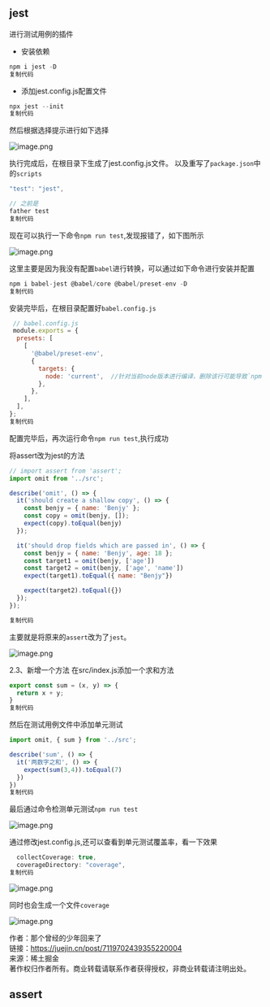 ## jest
进行测试用例的插件
-   安装依赖

```javascript
npm i jest -D
复制代码
```

-   添加jest.config.js配置文件

```javascript
npx jest --init
复制代码
```

然后根据选择提示进行如下选择

![image.png](https://p3-juejin.byteimg.com/tos-cn-i-k3u1fbpfcp/c26934783a594b02a622f96fa78ffb03~tplv-k3u1fbpfcp-zoom-in-crop-mark:3024:0:0:0.awebp?)

执行完成后，在根目录下生成了jest.config.js文件。 以及重写了`package.json`中的`scripts`

```javascript
"test": "jest",

// 之前是
father test
复制代码
```

现在可以执行一下命令`npm run test`,发现报错了，如下图所示

![image.png](https://p1-juejin.byteimg.com/tos-cn-i-k3u1fbpfcp/6af29ee8fc6348f79ed39f8e6f02606b~tplv-k3u1fbpfcp-zoom-in-crop-mark:3024:0:0:0.awebp?)

这里主要是因为我没有配置`babel`进行转换，可以通过如下命令进行安装并配置

```javascript
npm i babel-jest @babel/core @babel/preset-env -D
复制代码
```

安装完毕后，在根目录配置好`babel.config.js`

```javascript
 // babel.config.js
 module.exports = {
  presets: [
    [
      '@babel/preset-env',
      {
        targets: {
          node: 'current',  //针对当前node版本进行编译，删除该行可能导致`npm start`报错
        },
      },
    ],
  ],
};
复制代码
```

配置完毕后，再次运行命令`npm run test`,执行成功

将assert改为jest的方法

```javascript
// import assert from 'assert';
import omit from '../src';

describe('omit', () => {
  it('should create a shallow copy', () => {
    const benjy = { name: 'Benjy' };
    const copy = omit(benjy, []);
    expect(copy).toEqual(benjy)
  });

  it('should drop fields which are passed in', () => {
    const benjy = { name: 'Benjy', age: 18 };
    const target1 = omit(benjy, ['age'])
    const target2 = omit(benjy, ['age', 'name'])
    expect(target1).toEqual({ name: "Benjy"})

    expect(target2).toEqual({})
  });
});

复制代码
```

主要就是将原来的`assert`改为了`jest`。

![image.png](https://p6-juejin.byteimg.com/tos-cn-i-k3u1fbpfcp/2cf89a4cc50748b58f93e2f00a202d6b~tplv-k3u1fbpfcp-zoom-in-crop-mark:3024:0:0:0.awebp?)

2.3、新增一个方法 在src/index.js添加一个求和方法

```javascript
export const sum = (x, y) => {
  return x + y;
}
复制代码
```

然后在测试用例文件中添加单元测试

```javascript
import omit, { sum } from '../src';

describe('sum', () => {
  it('两数字之和', () => {
    expect(sum(3,4)).toEqual(7)
  })
})
复制代码
```

最后通过命令检测单元测试`npm run test`

![image.png](https://p1-juejin.byteimg.com/tos-cn-i-k3u1fbpfcp/e686c227e85a47be8f2cd6033665ee37~tplv-k3u1fbpfcp-zoom-in-crop-mark:3024:0:0:0.awebp?)

通过修改jest.config.js,还可以查看到单元测试覆盖率，看一下效果

```javascript
  collectCoverage: true,
  coverageDirectory: "coverage",
复制代码
```

![image.png](https://p3-juejin.byteimg.com/tos-cn-i-k3u1fbpfcp/6926377c928e4d57baf9a45a238846e2~tplv-k3u1fbpfcp-zoom-in-crop-mark:3024:0:0:0.awebp?)

同时也会生成一个文件`coverage`

![image.png](https://p3-juejin.byteimg.com/tos-cn-i-k3u1fbpfcp/293db75b58aa4ae8b26b331d39ba94c4~tplv-k3u1fbpfcp-zoom-in-crop-mark:3024:0:0:0.awebp?)

  
作者：那个曾经的少年回来了  
链接：https://juejin.cn/post/7119702439355220004  
来源：稀土掘金  
著作权归作者所有。商业转载请联系作者获得授权，非商业转载请注明出处。

## assert